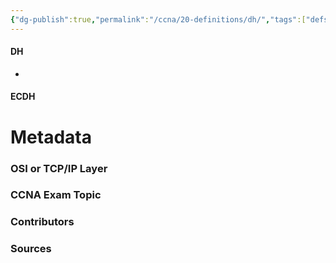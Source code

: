 ```yaml
---
{"dg-publish":true,"permalink":"/ccna/20-definitions/dh/","tags":["defs_ccna"]}
---
```


#### DH
- 


#### ECDH






# Metadata
### OSI or TCP/IP Layer

### CCNA Exam Topic

### Contributors

### Sources

